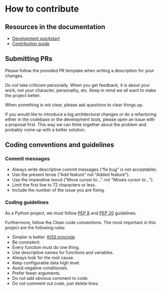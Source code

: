 # How to contribute

## Resources in the documentation

* [Development quickstart](https://docs.zhensa.org/dev/quickstart.html)
* [Contribution guide](https://docs.zhensa.org/dev/contribution_guide.html)

## Submitting PRs

Please follow the provided PR template when writing a description for your changes.

Do not take criticism personally. When you get feedback, it is about your work,
not your character, personality, etc. Keep in mind we all want to make the project better.

When something is not clear, please ask questions to clear things up.

If you would like to introduce a big architectural changes or do a refactoring
either in the codebase or the development tools, please open an issue with a proposal
first. This way we can think together about the problem and probably come up
with a better solution.

## Coding conventions and guidelines

### Commit messages

* Always write descriptive commit messages ("fix bug" is not acceptable).
* Use the present tense ("Add feature" not "Added feature").
* Use the imperative mood ("Move cursor to..." not "Moves cursor to...").
* Limit the first line to 72 characters or less.
* Include the number of the issue you are fixing.

### Coding guidelines

As a Python project, we must follow [PEP 8](https://www.python.org/dev/peps/pep-0008/) and [PEP 20](https://www.python.org/dev/peps/pep-0020/) guidelines.

Furthermore, follow the Clean code conventions. The most important
in this project are the following rules:

* Simpler is better. [KISS principle](https://en.wikipedia.org/wiki/KISS_principle)
* Be consistent.
* Every function must do one thing.
* Use descriptive names for functions and variables.
* Always look for the root cause.
* Keep configurable data high level.
* Avoid negative conditionals.
* Prefer fewer arguments.
* Do not add obvious comment to code.
* Do not comment out code, just delete lines.

